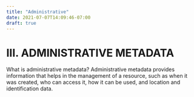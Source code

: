 ```yaml
---
title: "Administrative"
date: 2021-07-07T14:09:46-07:00
draft: true
---
```


# III. ADMINISTRATIVE METADATA

What is administrative metadata? Administrative metadata provides information that helps in the management of a resource, such as when it was created, who can access it, how it can be used, and location and identification data.
